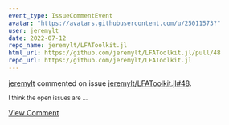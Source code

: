 ```yaml
---
event_type: IssueCommentEvent
avatar: "https://avatars.githubusercontent.com/u/25011573?"
user: jeremylt
date: 2022-07-12
repo_name: jeremylt/LFAToolkit.jl
html_url: https://github.com/jeremylt/LFAToolkit.jl/pull/48
repo_url: https://github.com/jeremylt/LFAToolkit.jl
---
```


<a href='https://github.com/jeremylt' target='_blank'>jeremylt</a> commented on issue <a href='https://github.com/jeremylt/LFAToolkit.jl/pull/48' target='_blank'>jeremylt/LFAToolkit.jl#48</a>.

<small>I think the open issues are...</small>

<a href='https://github.com/jeremylt/LFAToolkit.jl/pull/48' target='_blank'>View Comment</a>